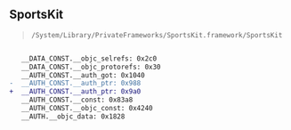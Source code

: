 ## SportsKit

> `/System/Library/PrivateFrameworks/SportsKit.framework/SportsKit`

```diff

   __DATA_CONST.__objc_selrefs: 0x2c0
   __DATA_CONST.__objc_protorefs: 0x30
   __AUTH_CONST.__auth_got: 0x1040
-  __AUTH_CONST.__auth_ptr: 0x988
+  __AUTH_CONST.__auth_ptr: 0x9a0
   __AUTH_CONST.__const: 0x83a8
   __AUTH_CONST.__objc_const: 0x4240
   __AUTH.__objc_data: 0x1828

```
